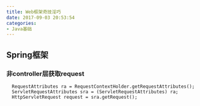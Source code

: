 ```yaml
---
title: Web框架奇技淫巧
date: 2017-09-03 20:53:54
categories: 
- Java基础
---
```


## Spring框架
<!--more-->

### 非controller层获取request
```
  RequestAttributes ra = RequestContextHolder.getRequestAttributes();
  ServletRequestAttributes sra = (ServletRequestAttributes) ra;
  HttpServletRequest request = sra.getRequest();

```
 